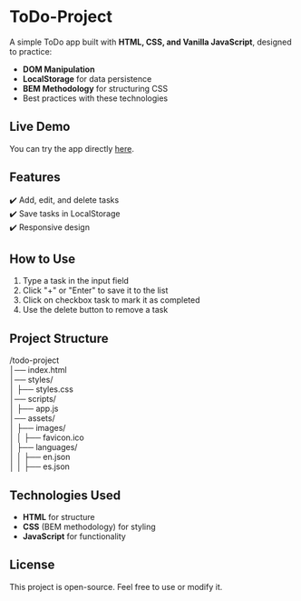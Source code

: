
# ToDo-Project
A simple ToDo app built with **HTML, CSS, and Vanilla JavaScript**, designed to practice:  
- **DOM Manipulation**  
- **LocalStorage** for data persistence  
- **BEM Methodology** for structuring CSS  
- Best practices with these technologies  

## Live Demo  
You can try the app directly [here](https://ejbpz.github.io/ToDo-Project/).  

## Features  
✔️ Add, edit, and delete tasks  
✔️ Save tasks in LocalStorage  
✔️ Responsive design  

## How to Use  
1. Type a task in the input field  
2. Click "+" or "Enter" to save it to the list  
3. Click on checkbox task to mark it as completed  
4. Use the delete button to remove a task  

## Project Structure
/todo-project                                           
│── index.html                                               
│── styles/                                                                 
│   ├── styles.css                                                      
│── scripts/                                                      
│   ├── app.js                                                        
│── assets/                                                                
│   ├── images/                                                                 
│   │   ├── favicon.ico                                                                                     
│   ├── languages/                                                                    
│   │   ├── en.json                                                                    
│   │   ├── es.json                                                                          
 

## Technologies Used  
- **HTML** for structure  
- **CSS** (BEM methodology) for styling  
- **JavaScript** for functionality  

## License  
This project is open-source. Feel free to use or modify it.